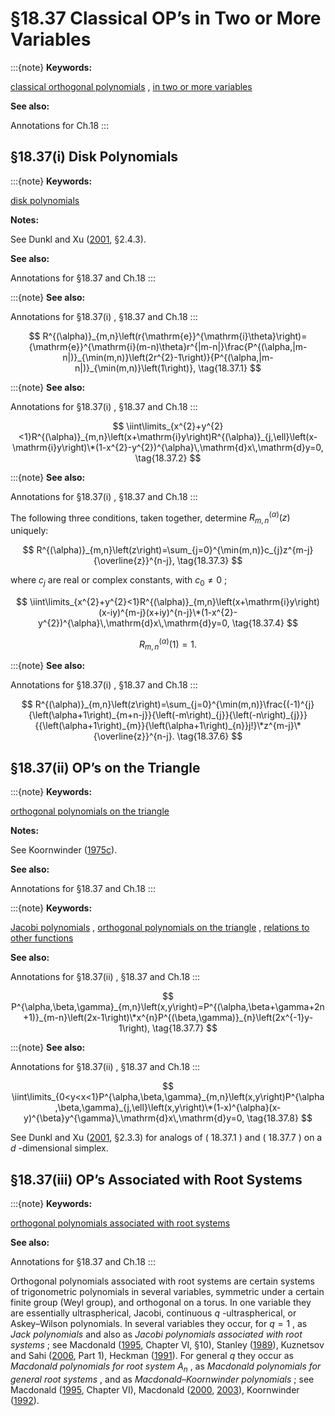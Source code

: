 # §18.37 Classical OP’s in Two or More Variables

:::{note}
**Keywords:**

[classical orthogonal polynomials](http://dlmf.nist.gov/search/search?q=classical%20orthogonal%20polynomials) , [in two or more variables](http://dlmf.nist.gov/search/search?q=in%20two%20or%20more%20variables)

**See also:**

Annotations for Ch.18
:::


## §18.37(i) Disk Polynomials

:::{note}
**Keywords:**

[disk polynomials](http://dlmf.nist.gov/search/search?q=disk%20polynomials)

**Notes:**

See Dunkl and Xu ([2001](./bib/D.html#bib691 "Orthogonal Polynomials of Several Variables"), §2.4.3).

**See also:**

Annotations for §18.37 and Ch.18
:::

:::{note}
**See also:**

Annotations for §18.37(i) , §18.37 and Ch.18
:::


<a id="E1"></a>
$$
R^{(\alpha)}_{m,n}\left(r{\mathrm{e}}^{\mathrm{i}\theta}\right)={\mathrm{e}}^{\mathrm{i}(m-n)\theta}r^{|m-n|}\frac{P^{(\alpha,|m-n|)}_{\min(m,n)}\left(2r^{2}-1\right)}{P^{(\alpha,|m-n|)}_{\min(m,n)}\left(1\right)}, \tag{18.37.1}
$$

:::{note}
**See also:**

Annotations for §18.37(i) , §18.37 and Ch.18
:::


<a id="E2"></a>
$$
\iint\limits_{x^{2}+y^{2}<1}R^{(\alpha)}_{m,n}\left(x+\mathrm{i}y\right)R^{(\alpha)}_{j,\ell}\left(x-\mathrm{i}y\right)\*(1-x^{2}-y^{2})^{\alpha}\,\mathrm{d}x\,\mathrm{d}y=0, \tag{18.37.2}
$$

:::{note}
**See also:**

Annotations for §18.37(i) , §18.37 and Ch.18
:::

The following three conditions, taken together, determine $R^{(\alpha)}_{m,n}\left(z\right)$ uniquely:


<a id="E3"></a>
$$
R^{(\alpha)}_{m,n}\left(z\right)=\sum_{j=0}^{\min(m,n)}c_{j}z^{m-j}{\overline{z}}^{n-j}, \tag{18.37.3}
$$

where $c_{j}$ are real or complex constants, with $c_{0}\neq 0$ ;


<a id="E4"></a>
$$
\iint\limits_{x^{2}+y^{2}<1}R^{(\alpha)}_{m,n}\left(x+\mathrm{i}y\right)(x-iy)^{m-j}(x+iy)^{n-j}\*(1-x^{2}-y^{2})^{\alpha}\,\mathrm{d}x\,\mathrm{d}y=0, \tag{18.37.4}
$$


<a id="E5"></a>
$$
R^{(\alpha)}_{m,n}\left(1\right)=1. \tag{18.37.5}
$$

:::{note}
**See also:**

Annotations for §18.37(i) , §18.37 and Ch.18
:::


<a id="E6"></a>
$$
R^{(\alpha)}_{m,n}\left(z\right)=\sum_{j=0}^{\min(m,n)}\frac{(-1)^{j}{\left(\alpha+1\right)_{m+n-j}}{\left(-m\right)_{j}}{\left(-n\right)_{j}}}{{\left(\alpha+1\right)_{m}}{\left(\alpha+1\right)_{n}}j!}\*z^{m-j}\*{\overline{z}}^{n-j}. \tag{18.37.6}
$$


## §18.37(ii) OP’s on the Triangle

:::{note}
**Keywords:**

[orthogonal polynomials on the triangle](http://dlmf.nist.gov/search/search?q=orthogonal%20polynomials%20on%20the%20triangle)

**Notes:**

See Koornwinder ([1975c](./bib/K.html#bib1325 "Two-variable Analogues of the Classical Orthogonal Polynomials")).

**See also:**

Annotations for §18.37 and Ch.18
:::

:::{note}
**Keywords:**

[Jacobi polynomials](http://dlmf.nist.gov/search/search?q=Jacobi%20polynomials) , [orthogonal polynomials on the triangle](http://dlmf.nist.gov/search/search?q=orthogonal%20polynomials%20on%20the%20triangle) , [relations to other functions](http://dlmf.nist.gov/search/search?q=relations%20to%20other%20functions)

**See also:**

Annotations for §18.37(ii) , §18.37 and Ch.18
:::


<a id="E7"></a>
$$
P^{\alpha,\beta,\gamma}_{m,n}\left(x,y\right)=P^{(\alpha,\beta+\gamma+2n+1)}_{m-n}\left(2x-1\right)\*x^{n}P^{(\beta,\gamma)}_{n}\left(2x^{-1}y-1\right), \tag{18.37.7}
$$

:::{note}
**See also:**

Annotations for §18.37(ii) , §18.37 and Ch.18
:::


<a id="E8"></a>
$$
\iint\limits_{0<y<x<1}P^{\alpha,\beta,\gamma}_{m,n}\left(x,y\right)P^{\alpha,\beta,\gamma}_{j,\ell}\left(x,y\right)\*(1-x)^{\alpha}(x-y)^{\beta}y^{\gamma}\,\mathrm{d}x\,\mathrm{d}y=0, \tag{18.37.8}
$$

See Dunkl and Xu ([2001](./bib/D.html#bib691 "Orthogonal Polynomials of Several Variables"), §2.3.3) for analogs of ( 18.37.1 ) and ( 18.37.7 ) on a $d$ -dimensional simplex.


## §18.37(iii) OP’s Associated with Root Systems

:::{note}
**Keywords:**

[orthogonal polynomials associated with root systems](http://dlmf.nist.gov/search/search?q=orthogonal%20polynomials%20associated%20with%20root%20systems)

**See also:**

Annotations for §18.37 and Ch.18
:::

Orthogonal polynomials associated with root systems are certain systems of trigonometric polynomials in several variables, symmetric under a certain finite group (Weyl group), and orthogonal on a torus. In one variable they are essentially ultraspherical, Jacobi, continuous $q$ -ultraspherical, or Askey–Wilson polynomials. In several variables they occur, for $q=1$ , as *Jack polynomials* and also as *Jacobi polynomials associated with root systems* ; see Macdonald ([1995](./bib/M.html#bib1518 "Symmetric Functions and Hall Polynomials"), Chapter VI, §10), Stanley ([1989](./bib/S.html#bib2603 "Some combinatorial properties of Jack symmetric functions")), Kuznetsov and Sahi ([2006](./bib/K.html#bib2597 "Jack, Hall-Littlewood and Macdonald Polynomials"), Part 1), Heckman ([1991](./bib/H.html#bib2591 "An elementary approach to the hypergeometric shift operators of Opdam")). For general $q$ they occur as *Macdonald polynomials for root system $A_{n}$* , as *Macdonald polynomials for general root systems* , and as *Macdonald–Koornwinder polynomials* ; see Macdonald ([1995](./bib/M.html#bib1518 "Symmetric Functions and Hall Polynomials"), Chapter VI), Macdonald ([2000](./bib/M.html#bib2598 "Orthogonal polynomials associated with root systems"), [2003](./bib/M.html#bib2599 "Affine Hecke Algebras and Orthogonal Polynomials")), Koornwinder ([1992](./bib/K.html#bib2595 "Askey-Wilson Polynomials for Root Systems of Type ⁢ B C")).
